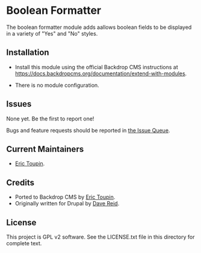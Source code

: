 Boolean Formatter
======================

The boolean formatter module adds aallows boolean fields to be 
displayed in a variety of "Yes" and "No" styles. 

Installation
------------

- Install this module using the official Backdrop CMS instructions at
  https://docs.backdropcms.org/documentation/extend-with-modules.

- There is no module configuration.

Issues
------

None yet. Be the first to report one!

Bugs and feature requests should be reported in [the Issue Queue](https://github.com/backdrop-contrib/boolean_formatter/issues).

Current Maintainers <!-- This section is required. -->
-------------------

- [Eric Toupin](https://github.com/eric2pin).


Credits
-------

- Ported to Backdrop CMS by [Eric Toupin](https://github.com/eric2pin).
- Originally written for Drupal by [Dave Reid](https://github.com/davereid).

License
-------

This project is GPL v2 software.
See the LICENSE.txt file in this directory for complete text.
